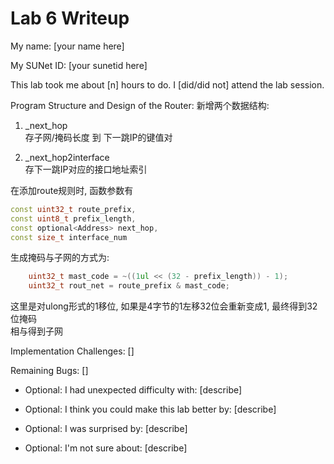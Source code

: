 Lab 6 Writeup
=============

My name: [your name here]

My SUNet ID: [your sunetid here]

This lab took me about [n] hours to do. I [did/did not] attend the lab session.

Program Structure and Design of the Router:
新增两个数据结构:

1. _next_hop  
    存子网/掩码长度 到 下一跳IP的键值对

2. _next_hop2interface  
    存下一跳IP对应的接口地址索引

在添加route规则时, 函数参数有

```cpp
const uint32_t route_prefix,
const uint8_t prefix_length,
const optional<Address> next_hop,
const size_t interface_num
```

生成掩码与子网的方式为:

```cpp
    uint32_t mast_code = ~((1ul << (32 - prefix_length)) - 1);
    uint32_t rout_net = route_prefix & mast_code;
```

这里是对ulong形式的1移位, 如果是4字节的1左移32位会重新变成1, 最终得到32位掩码  
相与得到子网

Implementation Challenges:
[]

Remaining Bugs:
[]

- Optional: I had unexpected difficulty with: [describe]

- Optional: I think you could make this lab better by: [describe]

- Optional: I was surprised by: [describe]

- Optional: I'm not sure about: [describe]
